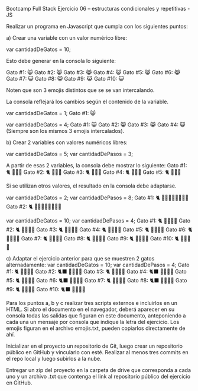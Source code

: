Bootcamp Full Stack
Ejercicio 06 – estructuras condicionales y repetitivas - JS

Realizar un programa en Javascript que cumpla con los siguientes puntos:

a) Crear una variable con un valor numérico libre:

var cantidadDeGatos = 10;

Esto debe generar en la consola lo siguiente:

Gato #1: 😺
Gato #2: 😸
Gato #3: 😹
Gato #4: 😺
Gato #5: 😸
Gato #6: 😹
Gato #7: 😺
Gato #8: 😸
Gato #9: 😹
Gato #10: 😺

Noten que son 3 emojis distintos que se se van intercalando.

La consola reflejará los cambios según el contenido de la variable.

var cantidadDeGatos = 1;
Gato #1: 😺

var cantidadDeGatos = 4;
Gato #1: 😺
Gato #2: 😸
Gato #3: 😹
Gato #4: 😺
(Siempre son los mismos 3 emojis intercalados).

b) Crear 2 variables con valores numéricos libres:

var cantidadDeGatos = 5;
var cantidadDePasos = 3;

A partir de esas 2 variables, la consola debe mostrar lo siguiente:
Gato #1: 🐈 🐾🐾🐾
Gato #2: 🐈 🐾🐾🐾
Gato #3: 🐈 🐾🐾🐾
Gato #4: 🐈 🐾🐾🐾
Gato #5: 🐈 🐾🐾🐾

Si se utilizan otros valores, el resultado en la consola debe adaptarse.

var cantidadDeGatos = 2;
var cantidadDePasos = 8;
Gato #1: 🐈 🐾🐾🐾🐾🐾🐾🐾🐾
Gato #2: 🐈 🐾🐾🐾🐾🐾🐾🐾🐾

var cantidadDeGatos = 10;
var cantidadDePasos = 4;
Gato #1: 🐈 🐾🐾🐾🐾
Gato #2: 🐈 🐾🐾🐾🐾
Gato #3: 🐈 🐾🐾🐾🐾
Gato #4: 🐈 🐾🐾🐾🐾
Gato #5: 🐈 🐾🐾🐾🐾
Gato #6: 🐈 🐾🐾🐾🐾
Gato #7: 🐈 🐾🐾🐾🐾
Gato #8: 🐈 🐾🐾🐾🐾
Gato #9: 🐈 🐾🐾🐾🐾
Gato #10: 🐈 🐾🐾🐾🐾

c) Adaptar el ejercicio anterior para que se muestren 2 gatos alternadamente:
var cantidadDeGatos = 10;
var cantidadDePasos = 4;
Gato #1: 🐈 🐾🐾🐾🐾
Gato #2: 🐈‍⬛ 🐾🐾🐾🐾
Gato #3: 🐈 🐾🐾🐾🐾
Gato #4: 🐈‍⬛ 🐾🐾🐾🐾
Gato #5: 🐈 🐾🐾🐾🐾
Gato #6: 🐈‍⬛ 🐾🐾🐾🐾
Gato #7: 🐈 🐾🐾🐾🐾
Gato #8: 🐈‍⬛ 🐾🐾🐾🐾
Gato #9: 🐈 🐾🐾🐾🐾
Gato #10: 🐈‍⬛ 🐾🐾🐾🐾

Para los puntos a, b y c realizar tres scripts externos e incluirlos en un HTML. Si abro el
documento en el navegador, deberá aparecer en su consola todas las salidas que figuran
en este documento, anteponiendo a cada una un mensaje por consola que indique la letra
del ejercicio. Los emojis figuran en el archivo emojis.txt, pueden copiarlos directamente de
ahí.

Inicializar en el proyecto un repositorio de Git, luego crear un repositorio público en GitHub y
vincularlo con esté. Realizar al menos tres commits en el repo local y luego subirlos a la
nube.

Entregar un zip del proyecto en la carpeta de drive que corresponda a cada uno y un
archivo .txt que contenga el link al repositorio público del ejercicio en GitHub.
